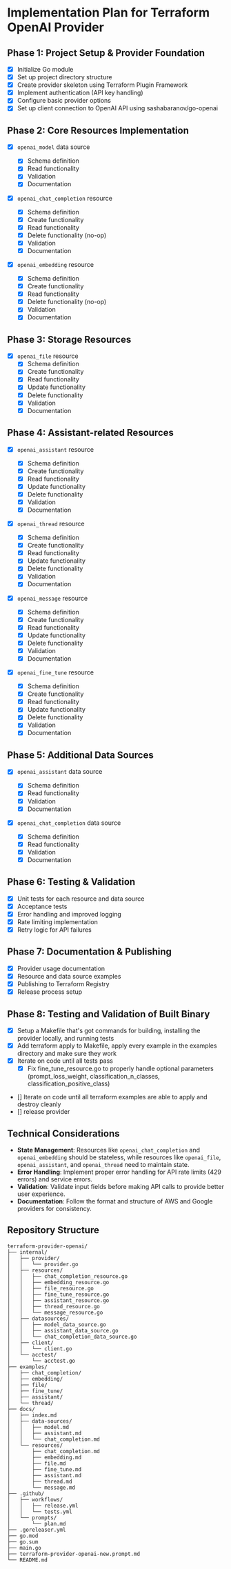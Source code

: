 # Implementation Plan for Terraform OpenAI Provider

## Phase 1: Project Setup & Provider Foundation

- [x] Initialize Go module
- [x] Set up project directory structure
- [x] Create provider skeleton using Terraform Plugin Framework
- [x] Implement authentication (API key handling)
- [x] Configure basic provider options
- [x] Set up client connection to OpenAI API using sashabaranov/go-openai

## Phase 2: Core Resources Implementation

- [x] `openai_model` data source

  - [x] Schema definition
  - [x] Read functionality
  - [x] Validation
  - [x] Documentation

- [x] `openai_chat_completion` resource

  - [x] Schema definition
  - [x] Create functionality
  - [x] Read functionality
  - [x] Delete functionality (no-op)
  - [x] Validation
  - [x] Documentation

- [x] `openai_embedding` resource
  - [x] Schema definition
  - [x] Create functionality
  - [x] Read functionality
  - [x] Delete functionality (no-op)
  - [x] Validation
  - [x] Documentation

## Phase 3: Storage Resources

- [x] `openai_file` resource
  - [x] Schema definition
  - [x] Create functionality
  - [x] Read functionality
  - [x] Update functionality
  - [x] Delete functionality
  - [x] Validation
  - [x] Documentation

## Phase 4: Assistant-related Resources

- [x] `openai_assistant` resource

  - [x] Schema definition
  - [x] Create functionality
  - [x] Read functionality
  - [x] Update functionality
  - [x] Delete functionality
  - [x] Validation
  - [x] Documentation

- [x] `openai_thread` resource

  - [x] Schema definition
  - [x] Create functionality
  - [x] Read functionality
  - [x] Update functionality
  - [x] Delete functionality
  - [x] Validation
  - [x] Documentation

- [x] `openai_message` resource

  - [x] Schema definition
  - [x] Create functionality
  - [x] Read functionality
  - [x] Update functionality
  - [x] Delete functionality
  - [x] Validation
  - [x] Documentation

- [x] `openai_fine_tune` resource
  - [x] Schema definition
  - [x] Create functionality
  - [x] Read functionality
  - [x] Update functionality
  - [x] Delete functionality
  - [x] Validation
  - [x] Documentation

## Phase 5: Additional Data Sources

- [x] `openai_assistant` data source

  - [x] Schema definition
  - [x] Read functionality
  - [x] Validation
  - [x] Documentation

- [x] `openai_chat_completion` data source
  - [x] Schema definition
  - [x] Read functionality
  - [x] Validation
  - [x] Documentation

## Phase 6: Testing & Validation

- [x] Unit tests for each resource and data source
- [x] Acceptance tests
- [x] Error handling and improved logging
- [x] Rate limiting implementation
- [x] Retry logic for API failures

## Phase 7: Documentation & Publishing

- [x] Provider usage documentation
- [x] Resource and data source examples
- [x] Publishing to Terraform Registry
- [x] Release process setup

## Phase 8: Testing and Validation of Built Binary

- [x] Setup a Makefile that's got commands for building, installing the provider locally, and running tests
- [x] Add terraform apply to Makefile, apply every example in the examples directory and make sure they work
- [x] Iterate on code until all tests pass
  - [x] Fix fine_tune_resource.go to properly handle optional parameters (prompt_loss_weight, classification_n_classes, classification_positive_class)
- [] Iterate on code until all terraform examples are able to apply and destroy cleanly
- [] release provider

## Technical Considerations

- **State Management**: Resources like `openai_chat_completion` and `openai_embedding` should be stateless, while resources like `openai_file`, `openai_assistant`, and `openai_thread` need to maintain state.
- **Error Handling**: Implement proper error handling for API rate limits (429 errors) and service errors.
- **Validation**: Validate input fields before making API calls to provide better user experience.
- **Documentation**: Follow the format and structure of AWS and Google providers for consistency.

## Repository Structure

```
terraform-provider-openai/
├── internal/
│   ├── provider/
│   │   └── provider.go
│   ├── resources/
│   │   ├── chat_completion_resource.go
│   │   ├── embedding_resource.go
│   │   ├── file_resource.go
│   │   ├── fine_tune_resource.go
│   │   ├── assistant_resource.go
│   │   ├── thread_resource.go
│   │   └── message_resource.go
│   ├── datasources/
│   │   ├── model_data_source.go
│   │   ├── assistant_data_source.go
│   │   └── chat_completion_data_source.go
│   ├── client/
│   │   └── client.go
│   └── acctest/
│       └── acctest.go
├── examples/
│   ├── chat_completion/
│   ├── embedding/
│   ├── file/
│   ├── fine_tune/
│   ├── assistant/
│   └── thread/
├── docs/
│   ├── index.md
│   ├── data-sources/
│   │   ├── model.md
│   │   ├── assistant.md
│   │   └── chat_completion.md
│   └── resources/
│       ├── chat_completion.md
│       ├── embedding.md
│       ├── file.md
│       ├── fine_tune.md
│       ├── assistant.md
│       ├── thread.md
│       └── message.md
├── .github/
│   ├── workflows/
│   │   ├── release.yml
│   │   └── tests.yml
│   └── prompts/
│       └── plan.md
├── .goreleaser.yml
├── go.mod
├── go.sum
├── main.go
├── terraform-provider-openai-new.prompt.md
└── README.md
```
